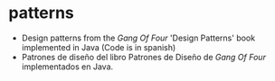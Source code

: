 # patterns

- Design patterns from the _Gang Of Four_ 'Design Patterns' book implemented in Java (Code is in spanish)
- Patrones de diseño del libro Patrones de Diseño de _Gang Of Four_ implementados en Java.
